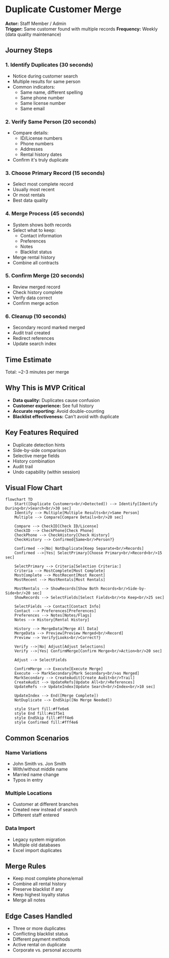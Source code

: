 # Duplicate Customer Merge

**Actor:** Staff Member / Admin  
**Trigger:** Same customer found with multiple records **Frequency:** Weekly (data quality
maintenance)

## Journey Steps

### 1. Identify Duplicates (30 seconds)

- Notice during customer search
- Multiple results for same person
- Common indicators:
  - Same name, different spelling
  - Same phone number
  - Same license number
  - Same email

### 2. Verify Same Person (20 seconds)

- Compare details:
  - ID/License numbers
  - Phone numbers
  - Addresses
  - Rental history dates
- Confirm it's truly duplicate

### 3. Choose Primary Record (15 seconds)

- Select most complete record
- Usually most recent
- Or most rentals
- Best data quality

### 4. Merge Process (45 seconds)

- System shows both records
- Select what to keep:
  - Contact information
  - Preferences
  - Notes
  - Blacklist status
- Merge rental history
- Combine all contracts

### 5. Confirm Merge (20 seconds)

- Review merged record
- Check history complete
- Verify data correct
- Confirm merge action

### 6. Cleanup (10 seconds)

- Secondary record marked merged
- Audit trail created
- Redirect references
- Update search index

## Time Estimate

Total: ~2-3 minutes per merge

## Why This is MVP Critical

- **Data quality:** Duplicates cause confusion
- **Customer experience:** See full history
- **Accurate reporting:** Avoid double-counting
- **Blacklist effectiveness:** Can't avoid with duplicate

## Key Features Required

- Duplicate detection hints
- Side-by-side comparison
- Selective merge fields
- History combination
- Audit trail
- Undo capability (within session)

## Visual Flow Chart

```mermaid
flowchart TD
    Start([Duplicate Customers<br/>Detected]) --> Identify[Identify During<br/>Search<br/>30 sec]
    Identify --> Multiple[Multiple Results<br/>Same Person]
    Multiple --> Compare[Compare Details<br/>20 sec]

    Compare --> CheckID[Check ID/License]
    CheckID --> CheckPhone[Check Phone]
    CheckPhone --> CheckHistory[Check History]
    CheckHistory --> Confirmed{Same<br/>Person?}

    Confirmed -->|No| NotDuplicate[Keep Separate<br/>Records]
    Confirmed -->|Yes| SelectPrimary[Choose Primary<br/>Record<br/>15 sec]

    SelectPrimary --> Criteria[Selection Criteria:]
    Criteria --> MostComplete[Most Complete]
    MostComplete --> MostRecent[Most Recent]
    MostRecent --> MostRentals[Most Rentals]

    MostRentals --> ShowRecords[Show Both Records<br/>Side-by-Side<br/>20 sec]
    ShowRecords --> SelectFields[Select Fields<br/>to Keep<br/>25 sec]

    SelectFields --> Contact[Contact Info]
    Contact --> Preferences[Preferences]
    Preferences --> Notes[Notes/Flags]
    Notes --> History[Rental History]

    History --> MergeData[Merge All Data]
    MergeData --> Preview[Preview Merged<br/>Record]
    Preview --> Verify{Looks<br/>Correct?}

    Verify -->|No| Adjust[Adjust Selections]
    Verify -->|Yes| ConfirmMerge[Confirm Merge<br/>Action<br/>20 sec]

    Adjust --> SelectFields

    ConfirmMerge --> Execute[Execute Merge]
    Execute --> MarkSecondary[Mark Secondary<br/>as Merged]
    MarkSecondary --> CreateAudit[Create Audit<br/>Trail]
    CreateAudit --> UpdateRefs[Update All<br/>References]
    UpdateRefs --> UpdateIndex[Update Search<br/>Index<br/>10 sec]

    UpdateIndex --> End([Merge Complete])
    NotDuplicate --> EndSkip([No Merge Needed])

    style Start fill:#ffe6e6
    style End fill:#e1f5e1
    style EndSkip fill:#fff4e6
    style Confirmed fill:#fff4e6
```

## Common Scenarios

### Name Variations

- John Smith vs. Jon Smith
- With/without middle name
- Married name change
- Typos in entry

### Multiple Locations

- Customer at different branches
- Created new instead of search
- Different staff entered

### Data Import

- Legacy system migration
- Multiple old databases
- Excel import duplicates

## Merge Rules

- Keep most complete phone/email
- Combine all rental history
- Preserve blacklist if any
- Keep highest loyalty status
- Merge all notes

## Edge Cases Handled

- Three or more duplicates
- Conflicting blacklist status
- Different payment methods
- Active rental on duplicate
- Corporate vs. personal accounts
